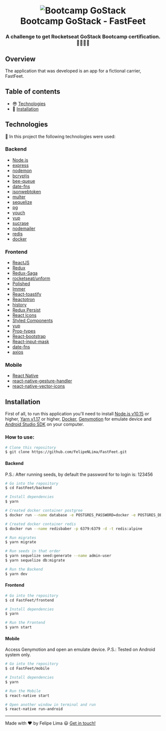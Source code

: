 <h1 align="center">
    <img alt="Bootcamp GoStack" src="https://user-images.githubusercontent.com/26943148/77071668-3499e580-69cb-11ea-9d20-ac7be243ca96.png" />
    <br />
    Bootcamp GoStack - FastFeet
</h1>

<h3 align="center">
    A challenge to get Rocketseat GoStack Bootcamp certification. 👨🏻‍🚀🚀
</h3>

## Overview

The application that was developed is an app for a fictional carrier, FastFeet.

<!-- ![App Screenshot](https://github.com/Victor19Rodrigues/gostack-meetapp/blob/master/assets/home.png)
![App Screenshot](https://github.com/Victor19Rodrigues/gostack-meetapp/blob/master/assets/home_logged.png)
![App Screenshot](https://github.com/Victor19Rodrigues/gostack-meetapp/blob/master/assets/home_mobile.png)
![App Screenshot](https://github.com/Victor19Rodrigues/gostack-meetapp/blob/master/assets/home_logged_mobile.png) -->

## Table of contents

- :sunglasses: [Technologies](#technologies)
- :floppy_disk: [Installation](#installation)

## Technologies

:hammer: In this project the following technologies were used:

### Backend

- [Node.js](https://nodejs.org)
- [express](https://expressjs.com/)
- [nodemon](https://nodemon.io/)
- [bcryptjs](https://github.com/dcodeIO/bcrypt.js/tree/master/dist)
- [bee-queue](https://bee-queue.com/)
- [date-fns](https://date-fns.org/)
- [jsonwebtoken](https://github.com/auth0/node-jsonwebtoken)
- [multer](https://github.com/expressjs/multer)
- [sequelize](https://sequelize.org/)
- [pg](https://node-postgres.com/)
- [youch](https://github.com/poppinss/youch)
- [yup](https://github.com/jquense/yup)
- [sucrase](https://sucrase.io/)
- [nodemailer](https://nodemailer.com/about/)
- [redis](https://redis.io/)
- [docker](https://www.docker.com/docker-community)

### Frontend

- [ReactJS](https://reactjs.org/)
- [Redux](https://redux.js.org/)
- [Redux-Saga](https://redux-saga.js.org/)
- [rocketseat/unform](https://github.com/Rocketseat/unform)
- [Polished](https://polished.js.org/)
- [Immer](https://github.com/immerjs/immer)
- [React-toastify](https://fkhadra.github.io/react-toastify/)
- [Reactotron](https://infinite.red/reactotron)
- [history](https://www.npmjs.com/package/history)
- [Redux Persist](https://github.com/rt2zz/redux-persist)
- [React Icons](https://react-icons.netlify.com/#/)
- [Styled Components](https://www.styled-components.com/)
- [yup](https://github.com/jquense/yup)
- [Prop-types](https://www.npmjs.com/package/prop-types)
- [React-bootstrap](https://react-bootstrap.github.io/)
- [React-input-mask](https://www.npmjs.com/package/react-input-mask)
- [date-fns](https://date-fns.org/)
- [axios](https://github.com/axios/axios)

### Mobile

- [React Native](https://facebook.github.io/react-native/)
- [react-native-gesture-handler](https://kmagiera.github.io/react-native-gesture-handler/docs/getting-started.html)
- [react-native-vector-icons](https://github.com/oblador/react-native-vector-icons)

## Installation

First of all, to run this application you'll need to install [Node.js v10.15](https://nodejs.org) or higher, [Yarn v1.17](https://yarnpkg.com/lang/en/) or higher, [Docker](https://www.docker.com/docker-community), [Genymotion](https://www.genymotion.com/) for emulate device and [Android Studio SDK](https://developer.android.com/studio) on your computer.

### How to use:

```bash
# Clone this repository
$ git clone https://github.com/FelipeNLima/FastFeet.git
```

#### Backend

P.S.: After running seeds, by default the password for to login is: 123456

```bash
# Go into the repository
$ cd FastFeet/backend

# Install dependencies
$ yarn

# Created docker container postgree
$ docker run --name database -e POSTGRES_PASSWORD=docker -e POSTGRES_DB=meetapp -p 5432:5432 -d postgres

# Created docker container redis
$ docker run --name redisbaber -p 6379:6379 -d -t redis:alpine

# Run migrates
$ yarn migrate

# Run seeds in that order
$ yarn sequelize seed:generate --name admin-user
$ yarn sequelize db:migrate

# Run the Backend
$ yarn dev
```

#### Frontend

```bash
# Go into the repository
$ cd FastFeet/frontend

# Install dependencies
$ yarn

# Run the Frontend
$ yarn start
```

#### Mobile

Access Genymotion and open an emulate device.
P.S.: Tested on Android system only.

```bash
# Go into the repository
$ cd FastFeet/mobile

# Install dependencies
$ yarn

# Run the Mobile
$ react-native start

# Open another window in terminal and run
$ react-native run-android
```

---

Made with :heart: by Felipe Lima :smiley: [Get in touch!](https://www.linkedin.com/in/felipe-lima-00bb62171/)
